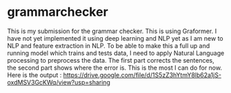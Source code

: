 # grammarchecker
This is my submission for the grammar checker. This is using Graformer. I have not yet implemented it using deep learning and NLP yet as I am new to NLP 
and feature extraction in NLP. To be able to make this a full up and running model which trains and tests data, I need to apply Natural Language processing
to preprocess the data. The first part corrects the sentences, 
the second part shows where the error is. This is the most I can do for now.
Here is the output : 
https://drive.google.com/file/d/1S5zZ3hYtmY8lb62a1jS-oxdMSV3GcKWq/view?usp=sharing
